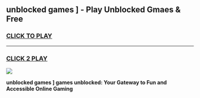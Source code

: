 
## unblocked games ] - Play Unblocked Gmaes & Free
<h3>
<a href="https://news.freeplayer.one?title=unblocked_games_]&ref=23F">CLICK TO PLAY</a></h3>
<hr>

<h3>
<a href="https://news.freeplayer.one?title=unblocked_games_]&ref=23F">CLICK 2 PLAY</a>
  
</h3>

<a href="https://news.freeplayer.one?title=unblocked_games_]&ref=23F/"><img src="https://clearcache.store/games.png"></a>


**unblocked games ] games unblocked: Your Gateway to Fun and Accessible Online Gaming**
